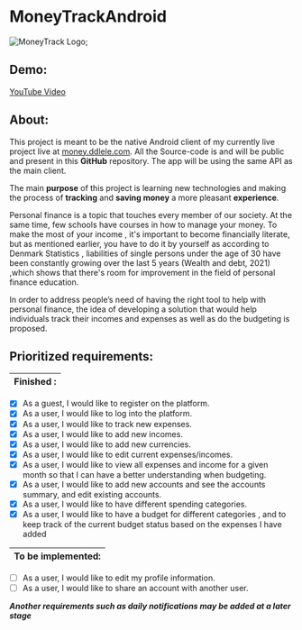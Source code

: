 # MoneyTrackAndroid
![MoneyTrack Logo](https://money.ddlele.com/favicon.png);

## Demo:
[YouTube Video](https://youtu.be/XDoFFIEdPOM)


## About:
This project is meant to be the native Android client of my currently live project live at [money.ddlele.com](https://money.ddlele.com). All the Source-code is and will be public and present in this **GitHub** repository. The app will be using the same API as the main client.

The main **purpose** of this project is learning new technologies and making the process of **tracking** and **saving money** a more pleasant **experience**.

Personal finance is a topic that touches every member of our society. At the same time, few schools have courses in how to manage your money. To make the most of your income , it's important to become financially literate, but as mentioned earlier, you have to do it by yourself as according to Denmark Statistics , liabilities of single persons under the age of 30 have been constantly growing over the last 5 years (Wealth and debt, 2021) ,which shows that there's room for improvement in the field of personal finance education.

In order to address people’s need of having the right tool to help with personal finance, the idea of developing a solution that would help individuals track their incomes and expenses as well as do the budgeting is proposed. 

## Prioritized requirements:

Finished : |
------------ |
- [x] As a guest, I would like to register on the platform.
- [x] As a user, I would like to log into the platform.
- [x] As a user, I would like to track new expenses.
- [x] As a user, I would like to add new incomes.
- [x] As a user, I would like to add new currencies.
- [x] As a user, I would like to edit current expenses/incomes.
- [x] As a user, I would like to view all expenses and income for a given month so that I can have a better understanding when budgeting.
- [x] As a user, I would like to add new accounts  and see the  accounts summary, and edit existing accounts.
- [x] As a user, I would like to have different spending categories.
- [x] As a user, I would like to have a budget for different categories , and to keep track of the current budget status based on the expenses I have added

To be implemented: |
------------ |

- [ ] As a user, I would like to edit my profile information.
- [ ] As a user, I would like to share an account with another user.

***Another requirements such as daily notifications may be added at a later stage***

